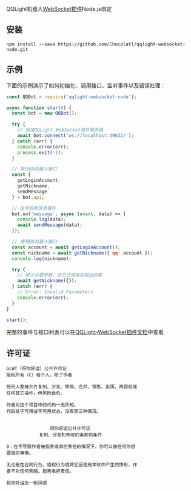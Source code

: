 QQLight机器人[WebSocket插件](https://github.com/Chocolatl/qqlight-websocket)Node.js绑定

## 安装

```
npm install --save https://github.com/Chocolatl/qqlight-websocket-node.git
```

## 示例

下面的示例演示了如何初始化、调用接口、监听事件以及错误处理：

```js
const QQBot = require('qqlight-websocket-node');

async function start() {
  const bot = new QQBot();

  try {
    // 连接QQLight-WebSocket插件服务器
    await bot.connect('ws://localhost:49632/');
  } catch (err) {
    console.error(err);
    process.exit(-1);
  }

  // 导出QQ机器人接口
  const {
    getLoginAccount,
    getNickname,
    sendMessage
  } = bot.api;

  // 监听收到消息事件
  bot.on('message', async (event, data) => {
    console.log(data);
    await sendMessage(data);
  });

  // 使用QQ机器人接口
  const account = await getLoginAccount();
  const nickname = await getNickname({ qq: account });
  console.log(nickname);

  try {
    // 缺少必要参数，该方法调用会抛出异常
    await getNickname({});
  } catch (err) {
    // Error: Invalid Parameters
    console.error(err);
  }
}

start();
```

完整的事件与接口列表可以在[QQLight-WebSocket插件文档](https://github.com/Chocolatl/qqlight-websocket#api%E5%88%97%E8%A1%A8)中查看

## 许可证

```
GLWT（祝你好运）公共许可证
版权所有（C）每个人，除了作者

任何人都被允许复制、分发、修改、合并、销售、出版、再授权或
任何其它操作，但风险自负。

作者对这个项目中的代码一无所知。
代码处于可用或不可用状态，没有第三种情况。


                祝你好运公共许可证
            复制、分发和修改的条款和条件

0：在不导致作者被指责或承担责任的情况下，你可以做任何你想
要做的事情。

无论是在合同行为、侵权行为或其它因使用本软件产生的情形，作
者不对任何索赔、损害承担责任。

祝你好运及一帆风顺
```